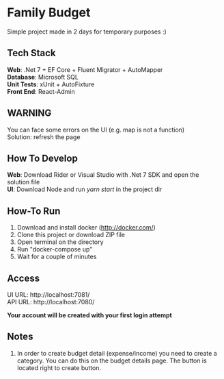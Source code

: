 # Family Budget

Simple project made in 2 days for temporary purposes :)


## Tech Stack
**Web**: .Net 7 + EF Core + Fluent Migrator + AutoMapper\
**Database**: Microsoft SQL\
**Unit Tests**: xUnit + AutoFixture\
**Front End**: React-Admin
## WARNING

You can face some errors on the UI (e.g. map is not a function)\
Solution: refresh the page
## How To Develop
**Web**: Download Rider or Visual Studio with .Net 7 SDK and open the solution file\
**UI**: Download Node and run *yarn start* in the project dir
## How-To Run
1. Download and install docker (http://docker.com/)
2. Clone this project or download ZIP file
3. Open terminal on the directory
4. Run "docker-compose up"
5. Wait for a couple of minutes
## Access
UI URL: http://localhost:7081/ \
API URL: http://localhost:7080/

**Your account will be created with your first login attempt**
## Notes
1. In order to create budget detail (expense/income) you need to create a category. You can do this on the budget details page. The button is located right to create button.
